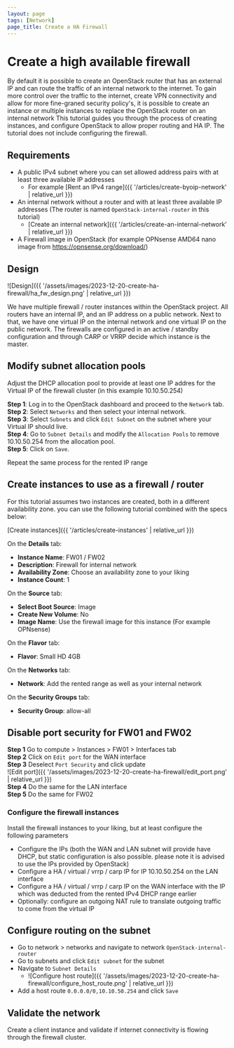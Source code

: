 ```yaml
---
layout: page
tags: [Network]
page_title: Create a HA Firewall
---
```


# Create a high available firewall

By default it is possible to create an OpenStack router that has an external IP and can route the traffic of an internal network to the internet.
To gain more control over the traffic to the internet, create VPN connectivity and allow for more fine-graned security policy's, 
it is possible to create an instance or multiple instances to replace the OpenStack router on an internal network 
This tutorial guides you through the process of creating instances, and configure OpenStack to allow proper routing and HA IP.
The tutorial does not include configuring the firewall.  

## Requirements
* A public IPv4 subnet where you can set allowed address pairs with at least three available IP addresses 
  * For example [Rent an IPv4 range]({{ '/articles/create-byoip-network' | relative_url }})
* An internal network without a router and with at least three available IP addresses (The router is named `OpenStack-internal-router` in this tutorial)
  * [Create an internal network]({{ '/articles/create-an-internal-network' | relative_url }})
* A Firewall image in OpenStack (for example OPNsense AMD64 nano image from https://opnsense.org/download/)  


## Design
![Design]({{ '/assets/images/2023-12-20-create-ha-firewall/ha_fw_design.png' | relative_url }})  

  We have multiple firewall / router instances within the OpenStack project. 
  All routers have an internal IP, and an IP address on a public network. 
  Next to that, we have one virtual IP on the internal network and one virtual IP on the public network. 
  The firewalls are configured in an active / standby configuration and through CARP or VRRP decide which instance is the master. 

## Modify subnet allocation pools
Adjust the DHCP allocation pool to provide at least one IP addres for the Virtual IP of the firewall cluster (in this example 10.10.50.254)  

**Step 1**: Log in to the OpenStack dashboard and proceed to the `Network` tab.   
**Step 2**: Select `Networks` and then select your internal network.  
**Step 3**: Select `Subnets` and click `Edit Subnet` on the subnet where your Virtual IP should live.  
**Step 4**: Go to `Subnet Details` and modify the `Allocation Pools` to remove 10.10.50.254 from the allocation pool.  
**Step 5**: Click on `Save`.  

Repeat the same process for the rented IP range

## Create instances to use as a firewall / router
For this tutorial assumes two instances are created, both in a different availability zone. you can use the following tutorial combined with the specs below:

[Create instances]({{ '/articles/create-instances' | relative_url }})


On the **Details** tab:  
* **Instance Name**: FW01 / FW02  
* **Description**: Firewall for internal network  
* **Availability Zone**: Choose an availability zone to your liking  
* **Instance Count**: 1  

On the **Source** tab:  
* **Select Boot Source**: Image
* **Create New Volume**: No
* **Image Name**: Use the firewall image for this instance (For example OPNsense)

On the **Flavor** tab:  
* **Flavor**: Small HD 4GB

On the **Networks** tab:  
* **Network**: Add the rented range as well as your internal network

On the **Security Groups** tab:  
* **Security Group**: allow-all

## Disable port security for FW01 and FW02

**Step 1** Go to compute > Instances > FW01 > Interfaces tab  
**Step 2** Click on `Edit port` for the WAN interface  
**Step 3** Deselect `Port Security` and click update  
![Edit port]({{ '/assets/images/2023-12-20-create-ha-firewall/edit_port.png' | relative_url }})  
**Step 4** Do the same for the LAN interface  
**Step 5** Do the same for FW02

### Configure the firewall instances 
Install the firewall instances to your liking, but at least configure the following parameters
* Configure the IPs (both the WAN and LAN subnet will provide have DHCP, but static configuration is also possible. please note it is advised to use the IPs provided by OpenStack) 
* Configure a HA / virtual / vrrp / carp IP for IP 10.10.50.254 on the LAN interface 
* Configure a HA / virtual / vrrp / carp IP on the WAN interface with the IP which was deducted from the rented IPv4 DHCP range earlier
* Optionally: configure an outgoing NAT rule to translate outgoing traffic to come from the virtual IP

## Configure routing on the subnet

* Go to network &gt; networks and navigate to network `OpenStack-internal-router`
* Go to subnets and click `Edit subnet` for the subnet
* Navigate to `Subnet Details`
  * ![Configure host route]({{ '/assets/images/2023-12-20-create-ha-firewall/configure_host_route.png' | relative_url }})
* Add a host route `0.0.0.0/0,10.10.50.254` and click `Save`

## Validate the network

Create a client instance and validate if internet connectivity is flowing through the firewall cluster.
